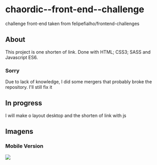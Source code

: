# chaordic--front-end--challenge
challenge front-end taken from felipefialho/frontend-challenges

## About

This project is one shorten of link. Done with HTML; CSS3; SASS and Javascript ES6.

### Sorry
Due to lack of knowledge, I did some mergers that probably broke the repository. I'll still fix it
## In progress

I will make o layout desktop and the shorten of link with js

## Imagens

### Mobile Version
![](https://github.com/italosilva01/chaordic--front-end--challenge/blob/add_images/project/images_readme/mobile_version.png) 
